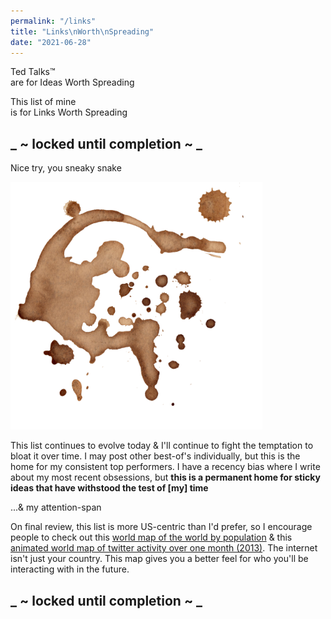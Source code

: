 ```yaml
---
permalink: "/links"
title: "Links\nWorth\nSpreading"
date: "2021-06-28"
---
```


Ted Talks™
<br />are for Ideas Worth Spreading

This list of mine
<br />is for  Links Worth Spreading

<!-- excerpt -->


## _ ~ locked until completion ~ _

Nice try, you sneaky snake

<img src="./coffee-splatter-10.png" alt="Coffee Splatter 10" style="width: 80%" />

<br />

This list continues to evolve today & I'll continue to fight the temptation to bloat it over time. I may post other best-of's individually, but this is the home for my consistent top performers. I have a recency bias where I write about my most recent obsessions, but **this is a permanent home for sticky ideas that have withstood the test of [my] time**

...& my attention-span

On final review, this list is more US-centric than I'd prefer, so I encourage people to check out this [world map of the world by population](https://ourworldindata.org/world-population-cartogram) & this [animated world map of twitter activity over one month (2013)](https://vimeo.com/347801005). The internet isn't just your country. This map gives you a better feel for who you'll be interacting with in the future.

## _ ~ locked until completion ~ _

<div style="height: 20vh" />
